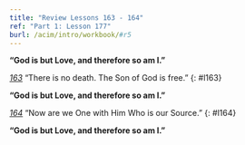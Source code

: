 ```yaml
---
title: "Review Lessons 163 - 164"
ref: "Part 1: Lesson 177"
burl: /acim/intro/workbook/#r5
---
```


**“God is but Love, and therefore so am I.”**

[*163*](/acim/workbook/l163/?r=1) “There is no death. The Son of God is free.”
{: #l163}

**“God is but Love, and therefore so am I.”**

[*164*](/acim/workbook/l164/?r=1) “Now are we One with Him Who is our Source.”
{: #l164}

**“God is but Love, and therefore so am I.”**

